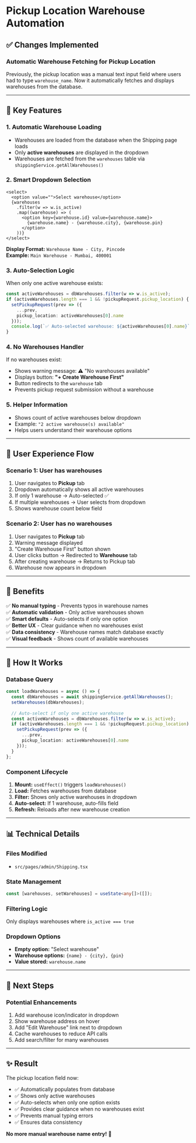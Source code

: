 # Pickup Location Warehouse Automation

## ✅ Changes Implemented

### **Automatic Warehouse Fetching for Pickup Location**

Previously, the pickup location was a manual text input field where users had to type `warehouse_name`. Now it automatically fetches and displays warehouses from the database.

---

## 🔧 **Key Features**

### **1. Automatic Warehouse Loading**
- Warehouses are loaded from the database when the Shipping page loads
- Only **active warehouses** are displayed in the dropdown
- Warehouses are fetched from the `warehouses` table via `shippingService.getAllWarehouses()`

### **2. Smart Dropdown Selection**
```tsx
<select>
  <option value="">Select warehouse</option>
  {warehouses
    .filter(w => w.is_active)
    .map((warehouse) => (
      <option key={warehouse.id} value={warehouse.name}>
        {warehouse.name} - {warehouse.city}, {warehouse.pin}
      </option>
    ))}
</select>
```

**Display Format:** `Warehouse Name - City, Pincode`  
**Example:** `Main Warehouse - Mumbai, 400001`

### **3. Auto-Selection Logic**
When only one active warehouse exists:
```typescript
const activeWarehouses = dbWarehouses.filter(w => w.is_active);
if (activeWarehouses.length === 1 && !pickupRequest.pickup_location) {
  setPickupRequest(prev => ({ 
    ...prev, 
    pickup_location: activeWarehouses[0].name 
  }));
  console.log(`✅ Auto-selected warehouse: ${activeWarehouses[0].name}`);
}
```

### **4. No Warehouses Handler**
If no warehouses exist:
- Shows warning message: ⚠️ "No warehouses available"
- Displays button: **"+ Create Warehouse First"**
- Button redirects to the `warehouse` tab
- Prevents pickup request submission without a warehouse

### **5. Helper Information**
- Shows count of active warehouses below dropdown
- Example: `"2 active warehouse(s) available"`
- Helps users understand their warehouse options

---

## 📝 **User Experience Flow**

### **Scenario 1: User has warehouses**
1. User navigates to **Pickup** tab
2. Dropdown automatically shows all active warehouses
3. If only 1 warehouse → Auto-selected ✅
4. If multiple warehouses → User selects from dropdown
5. Shows warehouse count below field

### **Scenario 2: User has no warehouses**
1. User navigates to **Pickup** tab
2. Warning message displayed
3. "Create Warehouse First" button shown
4. User clicks button → Redirected to **Warehouse** tab
5. After creating warehouse → Returns to Pickup tab
6. Warehouse now appears in dropdown

---

## 🎯 **Benefits**

✅ **No manual typing** - Prevents typos in warehouse names  
✅ **Automatic validation** - Only active warehouses shown  
✅ **Smart defaults** - Auto-selects if only one option  
✅ **Better UX** - Clear guidance when no warehouses exist  
✅ **Data consistency** - Warehouse names match database exactly  
✅ **Visual feedback** - Shows count of available warehouses  

---

## 🔄 **How It Works**

### **Database Query**
```typescript
const loadWarehouses = async () => {
  const dbWarehouses = await shippingService.getAllWarehouses();
  setWarehouses(dbWarehouses);
  
  // Auto-select if only one active warehouse
  const activeWarehouses = dbWarehouses.filter(w => w.is_active);
  if (activeWarehouses.length === 1 && !pickupRequest.pickup_location) {
    setPickupRequest(prev => ({ 
      ...prev, 
      pickup_location: activeWarehouses[0].name 
    }));
  }
};
```

### **Component Lifecycle**
1. **Mount:** `useEffect()` triggers `loadWarehouses()`
2. **Load:** Fetches warehouses from database
3. **Filter:** Shows only active warehouses in dropdown
4. **Auto-select:** If 1 warehouse, auto-fills field
5. **Refresh:** Reloads after new warehouse creation

---

## 📊 **Technical Details**

### **Files Modified**
- `src/pages/admin/Shipping.tsx`

### **State Management**
```typescript
const [warehouses, setWarehouses] = useState<any[]>([]);
```

### **Filtering Logic**
Only displays warehouses where `is_active === true`

### **Dropdown Options**
- **Empty option:** "Select warehouse"
- **Warehouse options:** `{name} - {city}, {pin}`
- **Value stored:** `warehouse.name`

---

## 🚀 **Next Steps**

### **Potential Enhancements**
1. Add warehouse icon/indicator in dropdown
2. Show warehouse address on hover
3. Add "Edit Warehouse" link next to dropdown
4. Cache warehouses to reduce API calls
5. Add search/filter for many warehouses

---

## ✨ **Result**

The pickup location field now:
- ✅ Automatically populates from database
- ✅ Shows only active warehouses
- ✅ Auto-selects when only one option exists
- ✅ Provides clear guidance when no warehouses exist
- ✅ Prevents manual typing errors
- ✅ Ensures data consistency

**No more manual warehouse name entry!** 🎉

